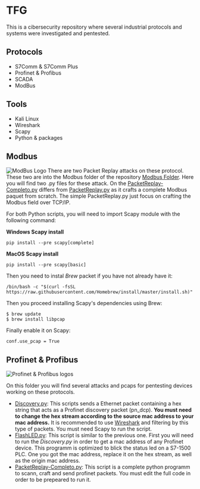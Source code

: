 # TFG
This is a cibersecurity repository where several industrial protocols and systems were investigated and pentested.
## Protocols
- S7Comm & S7Comm Plus
- Profinet & Profibus
- SCADA
- ModBus
## Tools
- Kali Linux
- Wireshark
- Scapy
- Python & packages
## Modbus 
![ModBus Logo](https://www.opiron.com/wp-content/uploads/2017/06/modbus.png)
There are two Packet Replay attacks on these protocol. These two are into the Modbus folder of the repository [Modbus Folder](https://github.com/miguelob/TFG/tree/main/Modbus). Here you will find two .py files for these attack. On the [PacketReplay-Completo.py](https://github.com/miguelob/TFG/blob/main/Modbus/PacketReplay-Completo.py) differs from [PacketReplay.py](https://github.com/miguelob/TFG/blob/main/Modbus/PacketReplay.py) as it crafts a complete Modbus paquet from scratch. The simple PacketReplay.py just focus on crafting the Modbus field over TCP/IP.

For both Python scripts, you will need to import Scapy module with the following command:

**Windows Scapy install**

`pip install --pre scapy[complete]`

**MacOS Scapy install**

`pip install --pre scapy[basic]`

Then you need to instal *Brew* packet if you have not already have it:

`/bin/bash -c "$(curl -fsSL https://raw.githubusercontent.com/Homebrew/install/master/install.sh)"`

Then you proceed installing Scapy's dependencies using Brew:
```
$ brew update
$ brew install libpcap
```

Finally enable it on Scapy:

`conf.use_pcap = True`

## Profinet & Profibus
![Profinet & Profibus logos](https://promo.comunicacionesindustrialeslogitek.com/wp-content/uploads/2015/09/logos-profibus-profinet.jpg)

On this folder you will find several attacks and pcaps for pentesting devices working on these protocols.

- [Discovery.py](https://github.com/miguelob/TFG/blob/main/Profinet%20%26%20Profibus/Discovery.py): This scripts sends a Ethernet packet containing a hex string that acts as a Profinet discovery packet (pn_dcp). **You must need to change the hex stream according to the source mac address to your mac address.** It is recommended to use [Wireshark](https://www.wireshark.org) and filtering by this type of packets. You must need Scapy to run the script.
- [FlashLED.py](https://github.com/miguelob/TFG/blob/main/Profinet%20%26%20Profibus/FlashLED.py): This script is similar to the previous one. First you will need to run the *Discovery.py* in order to get a mac address of any Profinet device. This programm is optimized to blick the status led on a S7-1500 PLC. One you got the mac address, replace it on the hex stream, as well as the origin mac address.
- [PacketReplay-Completo.py](https://github.com/miguelob/TFG/blob/main/Profinet%20%26%20Profibus/PacketReplay-Completo.py): This script is a complete python programm to scann, craft and send profinet packets. You must edit the full code in order to be prepeared to run it.
